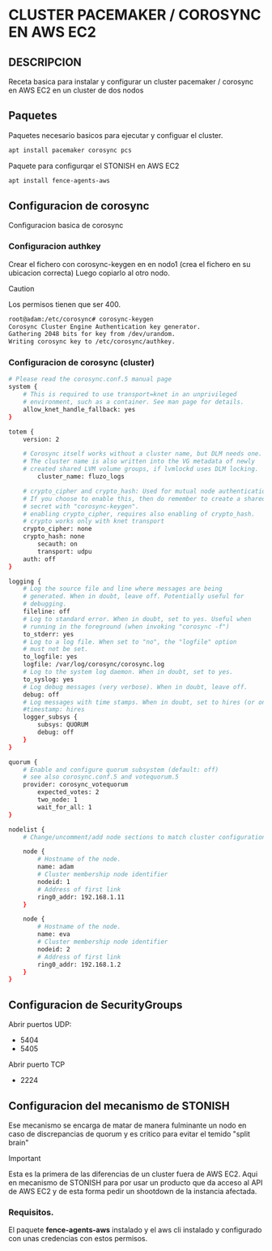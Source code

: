 # CLUSTER PACEMAKER / COROSYNC EN AWS EC2

## DESCRIPCION
Receta basica para instalar y configurar un cluster pacemaker / corosync en AWS EC2 en un cluster de dos nodos

## Paquetes
Paquetes necesario basicos para ejecutar y configuar el cluster.
```bash
apt install pacemaker corosync pcs
```
Paquete para configurqar el STONISH en AWS EC2
```bash
apt install fence-agents-aws
```

## Configuracion de corosync
Configuracion basica de corosync

### Configuracion authkey
Crear el fichero con corosync-keygen en en nodo1 (crea el fichero en su ubicacion correcta)
Luego copiarlo al otro nodo.

> [!CAUTION]
> Los permisos tienen que ser 400.

```bash
root@adam:/etc/corosync# corosync-keygen
Corosync Cluster Engine Authentication key generator.
Gathering 2048 bits for key from /dev/urandom.
Writing corosync key to /etc/corosync/authkey.
```

### Configuracion de corosync (cluster)
```bash
# Please read the corosync.conf.5 manual page
system {
	# This is required to use transport=knet in an unprivileged
	# environment, such as a container. See man page for details.
	allow_knet_handle_fallback: yes
}

totem {
	version: 2

	# Corosync itself works without a cluster name, but DLM needs one.
	# The cluster name is also written into the VG metadata of newly
	# created shared LVM volume groups, if lvmlockd uses DLM locking.
        cluster_name: fluzo_logs

	# crypto_cipher and crypto_hash: Used for mutual node authentication.
	# If you choose to enable this, then do remember to create a shared
	# secret with "corosync-keygen".
	# enabling crypto_cipher, requires also enabling of crypto_hash.
	# crypto works only with knet transport
	crypto_cipher: none
	crypto_hash: none
    	secauth: on
        transport: udpu
	auth: off
}

logging {
	# Log the source file and line where messages are being
	# generated. When in doubt, leave off. Potentially useful for
	# debugging.
	fileline: off
	# Log to standard error. When in doubt, set to yes. Useful when
	# running in the foreground (when invoking "corosync -f")
	to_stderr: yes
	# Log to a log file. When set to "no", the "logfile" option
	# must not be set.
	to_logfile: yes
	logfile: /var/log/corosync/corosync.log
	# Log to the system log daemon. When in doubt, set to yes.
	to_syslog: yes
	# Log debug messages (very verbose). When in doubt, leave off.
	debug: off
	# Log messages with time stamps. When in doubt, set to hires (or on)
	#timestamp: hires
	logger_subsys {
		subsys: QUORUM
		debug: off
	}
}

quorum {
	# Enable and configure quorum subsystem (default: off)
	# see also corosync.conf.5 and votequorum.5
	provider: corosync_votequorum
        expected_votes: 2
        two_node: 1
        wait_for_all: 1
}

nodelist {
	# Change/uncomment/add node sections to match cluster configuration

	node {
		# Hostname of the node.
		name: adam
		# Cluster membership node identifier
		nodeid: 1
		# Address of first link
		ring0_addr: 192.168.1.11
	}

	node {
		# Hostname of the node.
		name: eva
		# Cluster membership node identifier
		nodeid: 2
		# Address of first link
		ring0_addr: 192.168.1.2
	}
}
```

## Configuracion de SecurityGroups
Abrir puertos UDP:
- 5404
- 5405

Abrir puerto TCP
- 2224

## Configuracion del mecanismo de STONISH
Ese mecanismo se encarga de matar de manera fulminante un nodo en caso de discrepancias de quorum y es critico para evitar el temido "split brain"

> [!IMPORTANT]
> Esta es la primera de las diferencias de un cluster fuera de AWS EC2. Aqui en mecanismo de STONISH para por usar un producto que da acceso al API de AWS EC2 y de esta forma pedir un shootdown de la instancia afectada.

### Requisitos.
El paquete **fence-agents-aws** instalado y el aws cli instalado y configurado con unas credencias con estos permisos.
